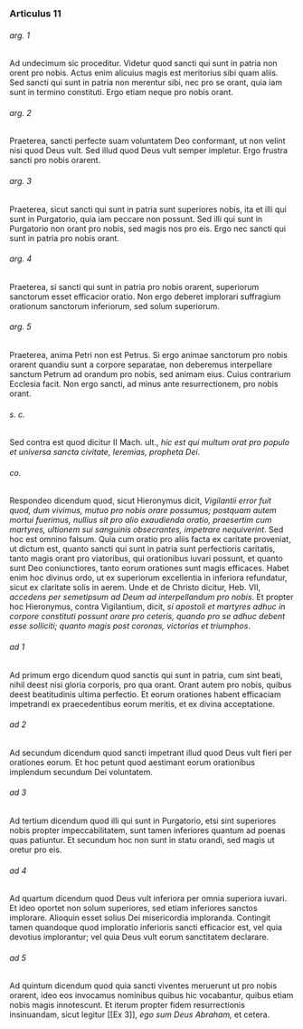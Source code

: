 ### Articulus 11

###### arg. 1
Ad undecimum sic proceditur. Videtur quod sancti qui sunt in patria non orent pro nobis. Actus enim alicuius magis est meritorius sibi quam aliis. Sed sancti qui sunt in patria non merentur sibi, nec pro se orant, quia iam sunt in termino constituti. Ergo etiam neque pro nobis orant.

###### arg. 2
Praeterea, sancti perfecte suam voluntatem Deo conformant, ut non velint nisi quod Deus vult. Sed illud quod Deus vult semper impletur. Ergo frustra sancti pro nobis orarent.

###### arg. 3
Praeterea, sicut sancti qui sunt in patria sunt superiores nobis, ita et illi qui sunt in Purgatorio, quia iam peccare non possunt. Sed illi qui sunt in Purgatorio non orant pro nobis, sed magis nos pro eis. Ergo nec sancti qui sunt in patria pro nobis orant.

###### arg. 4
Praeterea, si sancti qui sunt in patria pro nobis orarent, superiorum sanctorum esset efficacior oratio. Non ergo deberet implorari suffragium orationum sanctorum inferiorum, sed solum superiorum.

###### arg. 5
Praeterea, anima Petri non est Petrus. Si ergo animae sanctorum pro nobis orarent quandiu sunt a corpore separatae, non deberemus interpellare sanctum Petrum ad orandum pro nobis, sed animam eius. Cuius contrarium Ecclesia facit. Non ergo sancti, ad minus ante resurrectionem, pro nobis orant.

###### s. c.
Sed contra est quod dicitur II Mach. ult., *hic est qui multum orat pro populo et universa sancta civitate, Ieremias, propheta Dei*.

###### co.
Respondeo dicendum quod, sicut Hieronymus dicit, *Vigilantii error fuit quod, dum vivimus, mutuo pro nobis orare possumus; postquam autem mortui fuerimus, nullius sit pro alio exaudienda oratio, praesertim cum martyres, ultionem sui sanguinis obsecrantes, impetrare nequiverint*. Sed hoc est omnino falsum. Quia cum oratio pro aliis facta ex caritate proveniat, ut dictum est, quanto sancti qui sunt in patria sunt perfectioris caritatis, tanto magis orant pro viatoribus, qui orationibus iuvari possunt, et quanto sunt Deo coniunctiores, tanto eorum orationes sunt magis efficaces. Habet enim hoc divinus ordo, ut ex superiorum excellentia in inferiora refundatur, sicut ex claritate solis in aerem. Unde et de Christo dicitur, Heb. VII, *accedens per semetipsum ad Deum ad interpellandum pro nobis*. Et propter hoc Hieronymus, contra Vigilantium, dicit, *si apostoli et martyres adhuc in corpore constituti possunt orare pro ceteris, quando pro se adhuc debent esse solliciti; quanto magis post coronas, victorias et triumphos*.

###### ad 1
Ad primum ergo dicendum quod sanctis qui sunt in patria, cum sint beati, nihil deest nisi gloria corporis, pro qua orant. Orant autem pro nobis, quibus deest beatitudinis ultima perfectio. Et eorum orationes habent efficaciam impetrandi ex praecedentibus eorum meritis, et ex divina acceptatione.

###### ad 2
Ad secundum dicendum quod sancti impetrant illud quod Deus vult fieri per orationes eorum. Et hoc petunt quod aestimant eorum orationibus implendum secundum Dei voluntatem.

###### ad 3
Ad tertium dicendum quod illi qui sunt in Purgatorio, etsi sint superiores nobis propter impeccabilitatem, sunt tamen inferiores quantum ad poenas quas patiuntur. Et secundum hoc non sunt in statu orandi, sed magis ut oretur pro eis.

###### ad 4
Ad quartum dicendum quod Deus vult inferiora per omnia superiora iuvari. Et ideo oportet non solum superiores, sed etiam inferiores sanctos implorare. Alioquin esset solius Dei misericordia imploranda. Contingit tamen quandoque quod imploratio inferioris sancti efficacior est, vel quia devotius implorantur; vel quia Deus vult eorum sanctitatem declarare.

###### ad 5
Ad quintum dicendum quod quia sancti viventes meruerunt ut pro nobis orarent, ideo eos invocamus nominibus quibus hic vocabantur, quibus etiam nobis magis innotescunt. Et iterum propter fidem resurrectionis insinuandam, sicut legitur [[Ex 3]], *ego sum Deus Abraham,* et cetera.

